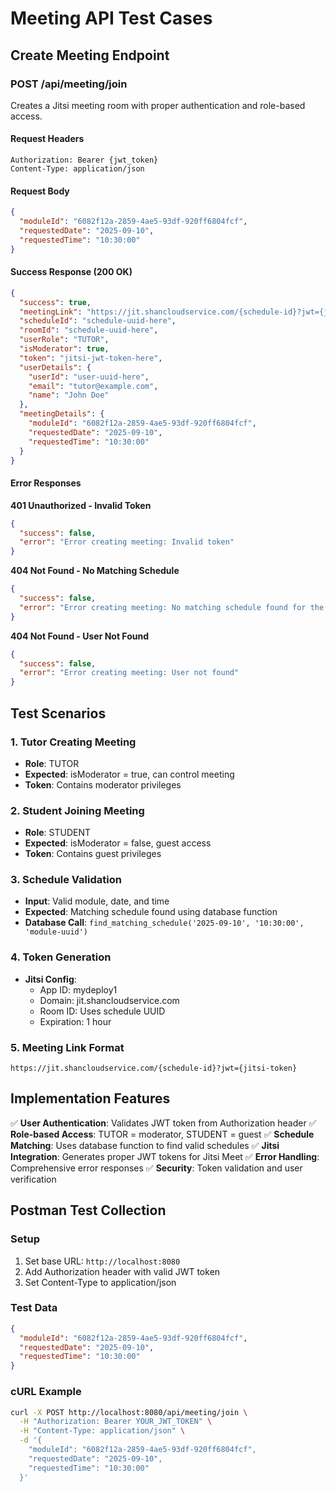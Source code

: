 # Meeting API Test Cases

## Create Meeting Endpoint

### POST /api/meeting/join

Creates a Jitsi meeting room with proper authentication and role-based access.

#### Request Headers
```
Authorization: Bearer {jwt_token}
Content-Type: application/json
```

#### Request Body
```json
{
  "moduleId": "6082f12a-2859-4ae5-93df-920ff6804fcf",
  "requestedDate": "2025-09-10",
  "requestedTime": "10:30:00"
}
```

#### Success Response (200 OK)
```json
{
  "success": true,
  "meetingLink": "https://jit.shancloudservice.com/{schedule-id}?jwt={jitsi-token}",
  "scheduleId": "schedule-uuid-here",
  "roomId": "schedule-uuid-here",
  "userRole": "TUTOR",
  "isModerator": true,
  "token": "jitsi-jwt-token-here",
  "userDetails": {
    "userId": "user-uuid-here",
    "email": "tutor@example.com",
    "name": "John Doe"
  },
  "meetingDetails": {
    "moduleId": "6082f12a-2859-4ae5-93df-920ff6804fcf",
    "requestedDate": "2025-09-10",
    "requestedTime": "10:30:00"
  }
}
```

#### Error Responses

**401 Unauthorized - Invalid Token**
```json
{
  "success": false,
  "error": "Error creating meeting: Invalid token"
}
```

**404 Not Found - No Matching Schedule**
```json
{
  "success": false,
  "error": "Error creating meeting: No matching schedule found for the requested date, time and module"
}
```

**404 Not Found - User Not Found**
```json
{
  "success": false,
  "error": "Error creating meeting: User not found"
}
```

## Test Scenarios

### 1. Tutor Creating Meeting
- **Role**: TUTOR
- **Expected**: isModerator = true, can control meeting
- **Token**: Contains moderator privileges

### 2. Student Joining Meeting
- **Role**: STUDENT  
- **Expected**: isModerator = false, guest access
- **Token**: Contains guest privileges

### 3. Schedule Validation
- **Input**: Valid module, date, and time
- **Expected**: Matching schedule found using database function
- **Database Call**: `find_matching_schedule('2025-09-10', '10:30:00', 'module-uuid')`

### 4. Token Generation
- **Jitsi Config**: 
  - App ID: mydeploy1
  - Domain: jit.shancloudservice.com
  - Room ID: Uses schedule UUID
  - Expiration: 1 hour

### 5. Meeting Link Format
```
https://jit.shancloudservice.com/{schedule-id}?jwt={jitsi-token}
```

## Implementation Features

✅ **User Authentication**: Validates JWT token from Authorization header
✅ **Role-based Access**: TUTOR = moderator, STUDENT = guest
✅ **Schedule Matching**: Uses database function to find valid schedules
✅ **Jitsi Integration**: Generates proper JWT tokens for Jitsi Meet
✅ **Error Handling**: Comprehensive error responses
✅ **Security**: Token validation and user verification

## Postman Test Collection

### Setup
1. Set base URL: `http://localhost:8080`
2. Add Authorization header with valid JWT token
3. Set Content-Type to application/json

### Test Data
```json
{
  "moduleId": "6082f12a-2859-4ae5-93df-920ff6804fcf",
  "requestedDate": "2025-09-10", 
  "requestedTime": "10:30:00"
}
```

### cURL Example
```bash
curl -X POST http://localhost:8080/api/meeting/join \
  -H "Authorization: Bearer YOUR_JWT_TOKEN" \
  -H "Content-Type: application/json" \
  -d '{
    "moduleId": "6082f12a-2859-4ae5-93df-920ff6804fcf",
    "requestedDate": "2025-09-10",
    "requestedTime": "10:30:00"
  }'
```
